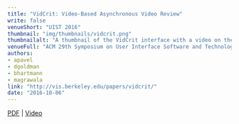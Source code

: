 ```yaml
---
title: "VidCrit: Video-Based Asynchronous Video Review"
write: false
venueShort: "UIST 2016"
thumbnail: "img/thumbnails/vidcrit.png"
thumbnailalt: "A thumbnail of the VidCrit interface with a video on the left and text critiques of the video on the right."
venueFull: "ACM 29th Symposium on User Interface Software and Technology"
authors:
- apavel
- dgoldman
- bhartmann
- magrawala
link: "http://vis.berkeley.edu/papers/vidcrit/"
date: "2016-10-06"
---
```


[PDF][1] | [Video][2]

[1]: papers/vidcrit.pdf
[2]: https://youtu.be/Pp-jDTbzi_4
